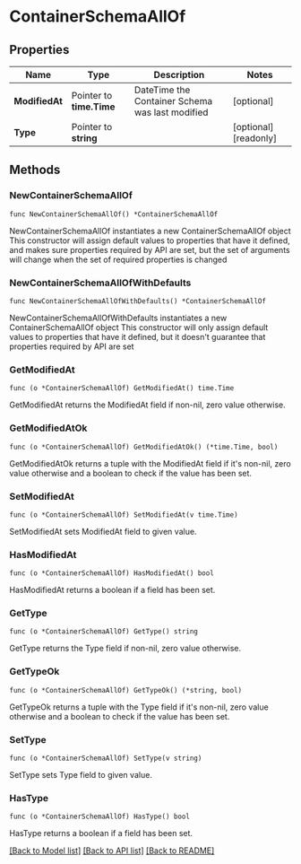 # ContainerSchemaAllOf

## Properties

Name | Type | Description | Notes
------------ | ------------- | ------------- | -------------
**ModifiedAt** | Pointer to **time.Time** | DateTime the Container Schema was last modified | [optional] 
**Type** | Pointer to **string** |  | [optional] [readonly] 

## Methods

### NewContainerSchemaAllOf

`func NewContainerSchemaAllOf() *ContainerSchemaAllOf`

NewContainerSchemaAllOf instantiates a new ContainerSchemaAllOf object
This constructor will assign default values to properties that have it defined,
and makes sure properties required by API are set, but the set of arguments
will change when the set of required properties is changed

### NewContainerSchemaAllOfWithDefaults

`func NewContainerSchemaAllOfWithDefaults() *ContainerSchemaAllOf`

NewContainerSchemaAllOfWithDefaults instantiates a new ContainerSchemaAllOf object
This constructor will only assign default values to properties that have it defined,
but it doesn't guarantee that properties required by API are set

### GetModifiedAt

`func (o *ContainerSchemaAllOf) GetModifiedAt() time.Time`

GetModifiedAt returns the ModifiedAt field if non-nil, zero value otherwise.

### GetModifiedAtOk

`func (o *ContainerSchemaAllOf) GetModifiedAtOk() (*time.Time, bool)`

GetModifiedAtOk returns a tuple with the ModifiedAt field if it's non-nil, zero value otherwise
and a boolean to check if the value has been set.

### SetModifiedAt

`func (o *ContainerSchemaAllOf) SetModifiedAt(v time.Time)`

SetModifiedAt sets ModifiedAt field to given value.

### HasModifiedAt

`func (o *ContainerSchemaAllOf) HasModifiedAt() bool`

HasModifiedAt returns a boolean if a field has been set.

### GetType

`func (o *ContainerSchemaAllOf) GetType() string`

GetType returns the Type field if non-nil, zero value otherwise.

### GetTypeOk

`func (o *ContainerSchemaAllOf) GetTypeOk() (*string, bool)`

GetTypeOk returns a tuple with the Type field if it's non-nil, zero value otherwise
and a boolean to check if the value has been set.

### SetType

`func (o *ContainerSchemaAllOf) SetType(v string)`

SetType sets Type field to given value.

### HasType

`func (o *ContainerSchemaAllOf) HasType() bool`

HasType returns a boolean if a field has been set.


[[Back to Model list]](../README.md#documentation-for-models) [[Back to API list]](../README.md#documentation-for-api-endpoints) [[Back to README]](../README.md)


